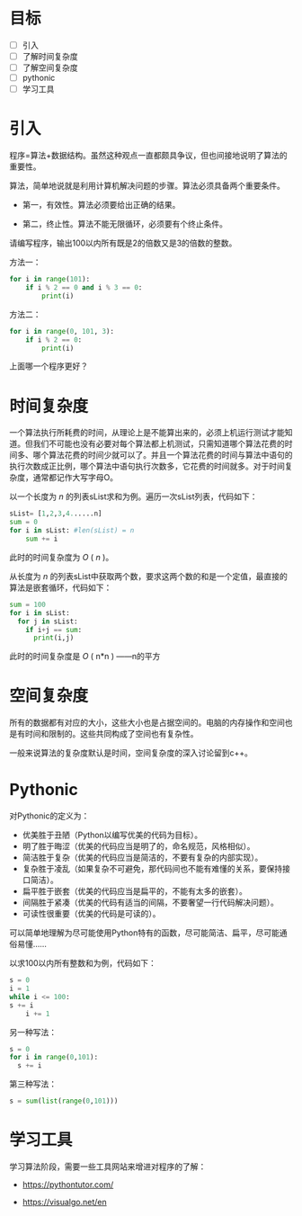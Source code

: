 # 目标

- [ ] 引入
- [ ] 了解时间复杂度
- [ ] 了解空间复杂度
- [ ] pythonic
- [ ] 学习工具

# 引入



程序=算法+数据结构。虽然这种观点一直都颇具争议，但也间接地说明了算法的重要性。

算法，简单地说就是利用计算机解决问题的步骤。算法必须具备两个重要条件。

- 第一，有效性。算法必须要给出正确的结果。

- 第二，终止性。算法不能无限循环，必须要有个终止条件。



请编写程序，输出100以内所有既是2的倍数又是3的倍数的整数。

方法一：

```python
for i in range(101):
    if i % 2 == 0 and i % 3 == 0:
        print(i)
```

方法二：

```python
for i in range(0, 101, 3):
    if i % 2 == 0:
        print(i)
```

上面哪一个程序更好？

# 时间复杂度

一个算法执行所耗费的时间，从理论上是不能算出来的，必须上机运行测试才能知道。但我们不可能也没有必要对每个算法都上机测试，只需知道哪个算法花费的时间多、哪个算法花费的时间少就可以了。并且一个算法花费的时间与算法中语句的执行次数成正比例，哪个算法中语句执行次数多，它花费的时间就多。对于时间复杂度，通常都记作大写字母O。

以一个长度为 *n* 的列表sList求和为例。遍历一次sList列表，代码如下：

```python
sList= [1,2,3,4......n]
sum = 0
for i in sList: #len(sList) = n
    sum += i
```

此时的时间复杂度为 *O* ( *n* )。

从长度为 *n* 的列表sList中获取两个数，要求这两个数的和是一个定值，最直接的算法是嵌套循环，代码如下：

```python
sum = 100
for i in sList:
  for j in sList:
    if i+j == sum:
      print(i,j)
```

此时的时间复杂度是 *O* ( n*n ) ——n的平方

# 空间复杂度

所有的数据都有对应的大小，这些大小也是占据空间的。电脑的内存操作和空间也是有时间和限制的。这些共同构成了空间也有复杂性。

一般来说算法的复杂度默认是时间，空间复杂度的深入讨论留到c++。

# Pythonic

对Pythonic的定义为：

- 优美胜于丑陋（Python以编写优美的代码为目标）。
- 明了胜于晦涩（优美的代码应当是明了的，命名规范，风格相似）。
- 简洁胜于复杂（优美的代码应当是简洁的，不要有复杂的内部实现）。
- 复杂胜于凌乱（如果复杂不可避免，那代码间也不能有难懂的关系，要保持接口简洁）。
- 扁平胜于嵌套（优美的代码应当是扁平的，不能有太多的嵌套）。
- 间隔胜于紧凑（优美的代码有适当的间隔，不要奢望一行代码解决问题）。
- 可读性很重要（优美的代码是可读的）。

可以简单地理解为尽可能使用Python特有的函数，尽可能简洁、扁平，尽可能通俗易懂……

以求100以内所有整数和为例，代码如下：

```python
s = 0
i = 1
while i <= 100:
s += i
    i += 1
```

另一种写法：

```python
s = 0
for i in range(0,101):
  s += i
```

第三种写法：

```python
s = sum(list(range(0,101)))
```

# 学习工具

学习算法阶段，需要一些工具网站来增进对程序的了解：

- https://pythontutor.com/ 

- https://visualgo.net/en
